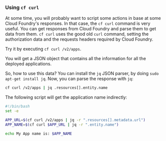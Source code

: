 ### Using `cf curl`

At some time, you will probably want to script some actions in base at some Cloud Foundry's responses.
In that case, the `cf curl` command is very useful. You can get responses from Cloud Foundry and parse them to get data from them.
`cf curl` uses the good old `curl` command, setting the authorization data and the requests headers required by Cloud Foundry.

Try it by executing `cf curl /v2/apps`.

You will get a JSON object that contains all the information for all the deployed applications.

So, how to use this data?
You can install the `jq` JSON parser, by doing `sudo apt-get install jq`.
Now, you can parse the response with `jq`:

```sh
cf curl /v2/apps | jq .resources[].entity.name
```

The following script will get the application name indirectly:

```sh
#!/bin/bash
set -e

APP_URL=$(cf curl /v2/apps | jq -r ".resources[].metadata.url")
APP_NAME=$(cf curl $APP_URL | jq -r ".entity.name")

echo My App name is: $APP_NAME
```
